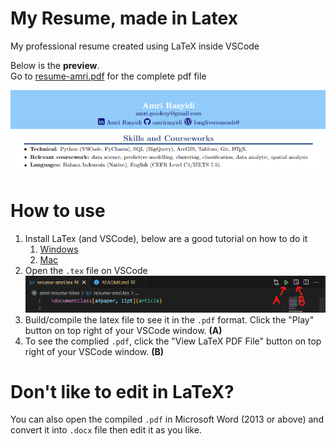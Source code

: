 # My Resume, made in Latex
My professional resume created using LaTeX inside VSCode

Below is the <b>preview</b>.<br>
Go to [resume-amri.pdf][1] for the complete pdf file

<div style="align:center">
    <img src="src\images\resume-preview.png" alt="resume preview">
</div>

# How to use

1. Install LaTex (and VSCode), below are a good tutorial on how to do it
    1. [Windows](https://youtu.be/4lyHIQl4VM8)
    1. [Mac](https://youtu.be/CmagZthwhaY)
1. Open the `.tex` file on VSCode
    <div style="align:center">
        <img src="src\images\vscode_shortcut.png" alt="resume preview">
    </div>
1. Build/compile the latex file to see it in the `.pdf` format. Click the "Play" button on top right of your VSCode window. **(A)**
1. To see the complied `.pdf`, click the "View LaTeX PDF File" button on top right of your VSCode window. **(B)**

# Don't like to edit in LaTeX?

You can also open the compiled `.pdf` in Microsoft Word (2013 or above) and convert it into `.docx` file then edit it as you like.

[1]: https://github.com/amrirasyidi/resume-amri-latex/blob/master/resume-amri.pdf